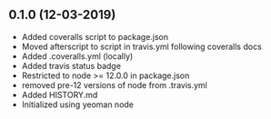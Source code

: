 0.1.0 (12-03-2019)
------------------

* Added coveralls script to package.json
* Moved afterscript to script in travis.yml following coveralls docs
* Added .coveralls.yml (locally)
* Added travis status badge
* Restricted to node >= 12.0.0 in package.json
* removed pre-12 versions of node from .travis.yml
* Added HISTORY.md
* Initialized using yeoman node

